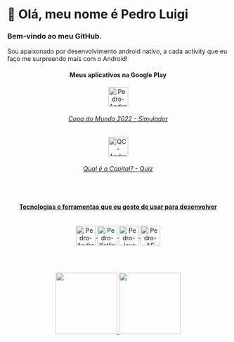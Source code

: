 # 👋 Olá, meu nome é Pedro Luigi

###  Bem-vindo ao meu GitHub.

  Sou apaixonado por desenvolvimento android nativo, a cada activity que eu faço me surpreendo mais com o Android!
  
<div align="center">
  <h4>Meus aplicativos na Google Play</h4>
</div>
<div align="center">
    <a href="https://play.google.com/store/apps/details?id=com.rezendeapps.worldcupsimulator">
    <img align="center" alt="Pedro-Android" height="45" width="45" src="https://user-images.githubusercontent.com/68929840/191521999-b388c84f-654e-4985-b305-96473e2a7c72.png"/>
    <h6>Copa do Mundo 2022 - Simulador</h6> 
</div>
  <div align="center">
    <a href="https://play.google.com/store/apps/details?id=com.rezendeapps.qualeacapital">
    <img align="center" alt="QC-Android" height="45" width="45" src="https://user-images.githubusercontent.com/68929840/193842425-517fceb7-9d57-4ec7-90f9-c8aae9f5f5b9.png"/>
    <h6>Qual é a Capital? - Quiz</h6>
  </div>


<div align="center"><br>
  <h4>Tecnologias e ferramentas que eu gosto de usar para desenvolver</h4>
</div>

<div align="center"><br>
  <img align="center" alt="Pedro-Android" height="45" width="45" src="https://cdn.icon-icons.com/icons2/673/PNG/512/Android_icon-icons.com_60488.png">
  <img align="center" alt="Pedro-Kotlin" height="45" width="45" src="https://cdn.icon-icons.com/icons2/2107/PNG/512/file_type_kotlin_icon_130487.png">
  <img align="center" alt="Pedro-Java" height="45" width="45" src="https://cdn.icon-icons.com/icons2/2415/PNG/512/java_original_logo_icon_146458.png">
  <img align="center" alt="Pedro-AS" height="45" width="45" src="https://cdn.icon-icons.com/icons2/3053/PNG/512/android_studio_alt_macos_bigsur_icon_190394.png">
</div>

<br></br>

<div align="center">
  <a href="https://github.com/Pedro-Luigi">
  <img height="140em" src="https://github-readme-stats.vercel.app/api?username=Pedro-Luigi&show_icons=true&theme=dracula&include_all_commits=true&count_private=true"/>
  <img height="140em" src="https://github-readme-stats.vercel.app/api/top-langs/?username=Pedro-Luigi&layout=compact&langs_count=7&theme=dracula"/>
</div>
  



